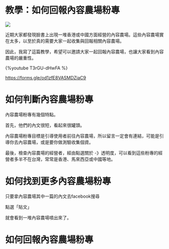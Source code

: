 # 教學：如何回報內容農場粉專

![](https://s3-ap-northeast-1.amazonaws.com/g0v-hackmd-images/uploads/upload_7694b2f962aa96064eb6dbcc6308816e.png)


近期大家都發現臉書上出現一堆香港或中國方面經營的內容農場。這些內容農場實在太多，以至於真的需要大家一起收集與回報相關內容農場。

因此，我寫了這篇教學，希望可以邀請大家一起回報內容農場，也讓大家看到內容農場的嚴重性。

{%youtube T3rGU-dHwFA %}

https://forms.gle/od1zfE8VASMDZiaC9


# 如何判斷內容農場粉專

內容農場粉專有幾個特點。

首先，他們的內文很短，看起來很罐頭。


內容農場粉專目標是引導使用者前往內容農場，所以留言一定會有連結，可能是引導你去內容農場，或是要你做測驗收集個資。

最後，檢查內容農場的經營者，經由點選關於 -》透明度，可以看到這些粉專的經營者多半不在台灣，常常是香港、馬來西亞或中國等地。




# 如何找到更多內容農場粉專

只要拿內容農場其中一篇的內文去facebook搜尋

點選「貼文」

就會看到一堆內容農場噴出來了。


# 如何回報內容農場粉專








